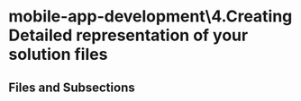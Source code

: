 # mobile-app-development\4.Creating Detailed representation of your solution files

## Files and Subsections

